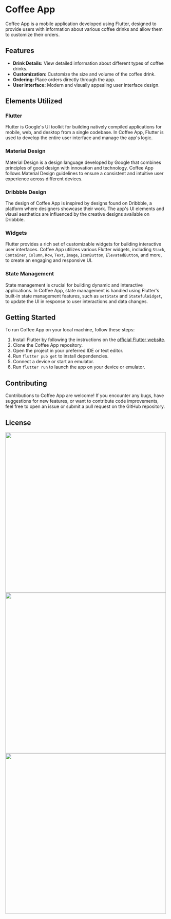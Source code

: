 # Coffee App

Coffee App is a mobile application developed using Flutter, designed to provide users with information about various coffee drinks and allow them to customize their orders.

## Features

- **Drink Details:** View detailed information about different types of coffee drinks.
- **Customization:** Customize the size and volume of the coffee drink.
- **Ordering:** Place orders directly through the app.
- **User Interface:** Modern and visually appealing user interface design.

## Elements Utilized

### Flutter

Flutter is Google's UI toolkit for building natively compiled applications for mobile, web, and desktop from a single codebase. In Coffee App, Flutter is used to develop the entire user interface and manage the app's logic.

### Material Design

Material Design is a design language developed by Google that combines principles of good design with innovation and technology. Coffee App follows Material Design guidelines to ensure a consistent and intuitive user experience across different devices.

### Dribbble Design

The design of Coffee App is inspired by designs found on Dribbble, a platform where designers showcase their work. The app's UI elements and visual aesthetics are influenced by the creative designs available on Dribbble.

### Widgets

Flutter provides a rich set of customizable widgets for building interactive user interfaces. Coffee App utilizes various Flutter widgets, including `Stack`, `Container`, `Column`, `Row`, `Text`, `Image`, `IconButton`, `ElevatedButton`, and more, to create an engaging and responsive UI.

### State Management

State management is crucial for building dynamic and interactive applications. In Coffee App, state management is handled using Flutter's built-in state management features, such as `setState` and `StatefulWidget`, to update the UI in response to user interactions and data changes.

## Getting Started

To run Coffee App on your local machine, follow these steps:

1. Install Flutter by following the instructions on the [official Flutter website](https://flutter.dev/docs/get-started/install).
2. Clone the Coffee App repository.
3. Open the project in your preferred IDE or text editor.
4. Run `flutter pub get` to install dependencies.
5. Connect a device or start an emulator.
6. Run `flutter run` to launch the app on your device or emulator.

## Contributing

Contributions to Coffee App are welcome! If you encounter any bugs, have suggestions for new features, or want to contribute code improvements, feel free to open an issue or submit a pull request on the GitHub repository.

## License
<img height="500" src="https://github.com/beatrizgomees/coffee-app/assets/150337944/5ddee3fe-fe61-4682-8cec-a58eaca36c6c" />
<img height="500" src="https://github.com/beatrizgomees/coffee-app/assets/150337944/0771ff91-cb93-40c0-a5f5-c5c01a4a37d1" />
<img height="500" src= "https://github.com/beatrizgomees/coffee-app/assets/150337944/30a3eebf-14bc-4dad-b32c-6c834ab43665"/>


